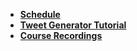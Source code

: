 - [**Schedule**](ReadMe.md)
- [**Tweet Generator Tutorial**](https://bit.ly/tutorial-tweet-generator) <!-- - [**Quiz Study Guides**](StudyGuides.md) --> 
- [**Course Recordings**](https://bit.ly/droxey-vids)
